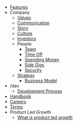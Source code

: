 - [Features](/features)
- Company
	- [Values](/handbook/values)
	- [Communication](/handbook/communication)
	- [Story](/handbook/story)
	- [Culture](/handbook/culture)
	- [Investors](/handbook/investors)
	- People
		- [Team](/handbook/team)
		- [Time Off](/handbook/time-off)
		- [Spending Money](/handbook/spending-money)
		- [Side Gigs](/handbook/side-gigs)
		- [Security](/handbook/security)
	- [Strategy](/handbook/strategy)
		- [Business Model](/handbook/business-model)
- /dev
  - [Development Process](/dev/development-process/development-process)
- [Handbook](/handbook/using-the-handbook)
- [Careers](/careers)
- [Terms](/terms)
- Product Led Growth
	- [What is product led growth](/what-is-product-led-growth)

